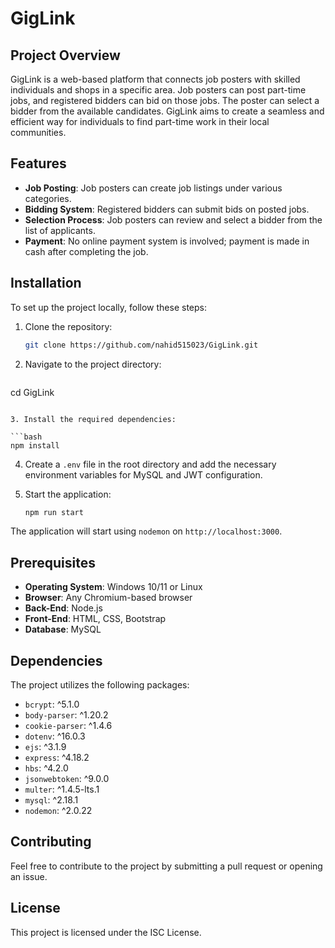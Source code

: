 # GigLink

## Project Overview

GigLink is a web-based platform that connects job posters with skilled individuals and shops in a specific area. Job posters can post part-time jobs, and registered bidders can bid on those jobs. The poster can select a bidder from the available candidates. GigLink aims to create a seamless and efficient way for individuals to find part-time work in their local communities.

## Features

- **Job Posting**: Job posters can create job listings under various categories.
- **Bidding System**: Registered bidders can submit bids on posted jobs.
- **Selection Process**: Job posters can review and select a bidder from the list of applicants.
- **Payment**: No online payment system is involved; payment is made in cash after completing the job.

## Installation

To set up the project locally, follow these steps:

1. Clone the repository:

   ```bash
   git clone https://github.com/nahid515023/GigLink.git
   ```

2. Navigate to the project directory:

   ```bash
  cd GigLink
   ```

3. Install the required dependencies:

   ```bash
   npm install
   ```

4. Create a `.env` file in the root directory and add the necessary environment variables for MySQL and JWT configuration.

5. Start the application:

   ```bash
   npm run start
   ```

The application will start using `nodemon` on `http://localhost:3000`.

## Prerequisites

- **Operating System**: Windows 10/11 or Linux
- **Browser**: Any Chromium-based browser
- **Back-End**: Node.js
- **Front-End**: HTML, CSS, Bootstrap
- **Database**: MySQL

## Dependencies

The project utilizes the following packages:

- `bcrypt`: ^5.1.0
- `body-parser`: ^1.20.2
- `cookie-parser`: ^1.4.6
- `dotenv`: ^16.0.3
- `ejs`: ^3.1.9
- `express`: ^4.18.2
- `hbs`: ^4.2.0
- `jsonwebtoken`: ^9.0.0
- `multer`: ^1.4.5-lts.1
- `mysql`: ^2.18.1
- `nodemon`: ^2.0.22

## Contributing

Feel free to contribute to the project by submitting a pull request or opening an issue.

## License

This project is licensed under the ISC License.

